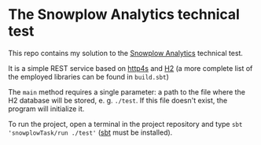 # The Snowplow Analytics technical test

This repo contains my solution to the [Snowplow Analytics](https://gist.github.com/goodits/20818f6ded767bca465a7c674187223e) technical test.

It is a simple REST service based on [http4s](https://http4s.org/) and [H2](https://www.h2database.com/) (a more complete list of the employed libraries can be found in `build.sbt`)

The `main` method requires a single parameter: a path to the file where the H2 database will be stored, e. g. `./test`. If this file doesn't exist, the program will initialize it.

To run the project, open a terminal in the project repository and type `sbt 'snowplowTask/run ./test'` ([sbt](https://www.scala-sbt.org/) must be installed).
